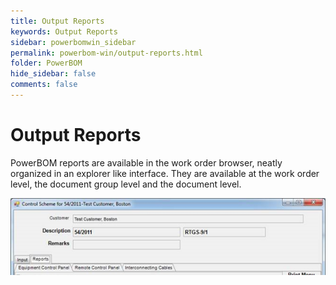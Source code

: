 ```yaml
---
title: Output Reports
keywords: Output Reports
sidebar: powerbomwin_sidebar
permalink: powerbom-win/output-reports.html
folder: PowerBOM
hide_sidebar: false
comments: false
---
```


# Output Reports

PowerBOM reports are available in the work order browser, neatly organized in an explorer like interface. They are available at the work order level, the document group level and the document level.

![](/images/output-reports.png)


